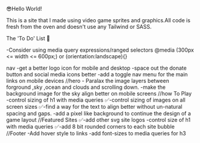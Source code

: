 😎Hello World!

This is a site that I made using video game sprites and graphics.All code is fresh from the oven and doesn't use any Tailwind or SASS.

The 'To Do' List 📃 

-Consider using media query expressions/ranged selectors
@media (300px <= width <= 600px;) or (orientation:landscape){}

nav
-get a better logo icon for mobile and desktop
-space out the donate button and social media icons better
    -add a toggle nav menu for the main links on mobile devices 
//hero
    - Paralax the image layers between 
       forground ,sky ,ocean and clouds and scrolling down.
    -make the background image for the sky align better on mobile screens
//how To Play
    -control  sizing of h1 with media queries
    ✅-control sizing of images on all screen sizes
    ✅-find a way for the text to align better without
        un-natural spacing and gaps.
    -add a pixel like background to continue
        the design of a game layout
//Featured Sites
    ✅-add other svg site logos 
    -control size of h1 with media queries
    ✅-add 8 bit rounded corners to each site bubble
//Footer
    -Add hover style to links
    -add font-sizes to media queries for h3

